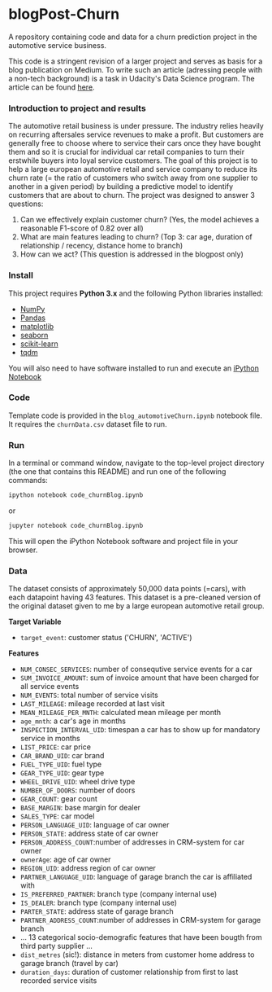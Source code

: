 # blogPost-Churn
A repository containing code and data for a churn prediction project in the automotive service business.

This code is a stringent revision of a larger project and serves as basis for a blog publication on Medium. 
To write such an article (adressing people with a non-tech background) is a task in Udacity's Data Science program. 
The article can be found [here](https://medium.com/@raph_91654/predict-churn-retain-your-customers-39cc62c322ed). 

### Introduction to project and results

The automotive retail business is under pressure. The industry relies heavily on recurring aftersales service revenues to make a profit.
But customers are generally free to choose where to service their cars once they have bought them and so it is crucial for individual 
car retail companies to turn their erstwhile buyers into loyal service customers. 
The goal of this project is to help a large european automotive retail and service company to reduce its churn rate (= the ratio of
customers who switch away from one supplier to another in a given period) by building a predictive model to identify customers 
that are about to churn. The project was designed to answer 3 questions:

1) Can we effectively explain customer churn? (Yes, the model achieves a reasonable F1-score of 0.82 over all)
2) What are main features leading to churn? (Top 3: car age, duration of relationship / recency, distance home to branch)
3) How can we act? (This question is addressed in the blogpost only)

### Install

This project requires **Python 3.x** and the following Python libraries installed:

- [NumPy](http://www.numpy.org/)
- [Pandas](http://pandas.pydata.org)
- [matplotlib](http://matplotlib.org/)
- [seaborn](http://seaborn.org)
- [scikit-learn](http://scikit-learn.org/stable/)
- [tqdm](https://pypi.org/project/tqdm/)

You will also need to have software installed to run and execute an [iPython Notebook](http://ipython.org/notebook.html)

### Code

Template code is provided in the `blog_automotiveChurn.ipynb` notebook file. 
It requires the `churnData.csv` dataset file to run. 

### Run

In a terminal or command window, navigate to the top-level project directory (the one that contains this README) 
and run one of the following commands:

```bash
ipython notebook code_churnBlog.ipynb
```  
or
```bash
jupyter notebook code_churnBlog.ipynb
```

This will open the iPython Notebook software and project file in your browser.

### Data

The dataset consists of approximately 50,000 data points (=cars), with each datapoint having 43 features. 
This dataset is a pre-cleaned version of the original dataset given to me by a large european automotive retail group.

**Target Variable**
- `target_event`: customer status ('CHURN', 'ACTIVE')

**Features**
- `NUM_CONSEC_SERVICES`: number of consequtive service events for a car
- `SUM_INVOICE_AMOUNT`: sum of invoice amount that have been charged for all service events
- `NUM_EVENTS`: total number of service visits
- `LAST_MILEAGE`: mileage recorded at last visit
- `MEAN_MILEAGE_PER_MNTH`: calculated mean mileage per month 
- `age_mnth`: a car's age in months
- `INSPECTION_INTERVAL_UID`: timespan a car has to show up for mandatory service in months
- `LIST_PRICE`: car price
- `CAR_BRAND_UID`: car brand
- `FUEL_TYPE_UID`: fuel type
- `GEAR_TYPE_UID`: gear type
- `WHEEL_DRIVE_UID`: wheel drive type
- `NUMBER_OF_DOORS`: number of doors
- `GEAR_COUNT`: gear count
- `BASE_MARGIN`: base margin for dealer
- `SALES_TYPE`: car model
- `PERSON_LANGUAGE_UID`: language of car owner
- `PERSON_STATE`: address state of car owner
- `PERSON_ADDRESS_COUNT`:number of addresses in CRM-system for car owner
- `ownerAge`: age of car owner
- `REGION_UID`: address region of car owner
- `PARTNER_LANGUAGE_UID`: language of garage branch the car is affiliated with
- `IS_PREFERRED_PARTNER`: branch type (company internal use)
- `IS_DEALER`: branch type (company internal use)
- `PARTER_STATE`: address state of garage branch
- `PARTNER_ADDRESS_COUNT`:number of addresses in CRM-system for garage branch
-  ... 13 categorical socio-demografic features that have been bougth from third party supplier ...
- `dist_metres` (sic!): distance in meters from customer home address to garage branch (travel by car)
- `duration_days`: duration of customer relationship from first to last recorded service visits

